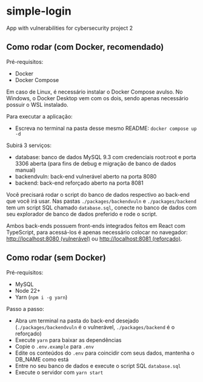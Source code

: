 # simple-login

App with vulnerabilities for cybersecurity project 2

## Como rodar (com Docker, recomendado)

Pré-requisitos:
- Docker
- Docker Compose

Em caso de Linux, é necessário instalar o Docker Compose avulso. No Windows, o Docker Desktop vem com os dois, sendo apenas necessário possuir o WSL instalado.

Para executar a aplicação:
- Escreva no terminal na pasta desse mesmo README: `docker compose up -d`

Subirá 3 serviços:
- database: banco de dados MySQL 9.3 com credenciais root:root e porta 3306 aberta (para fins de debug e migração de banco de dados manual)
- backendvuln: back-end vulnerável aberto na porta 8080
- backend: back-end reforçado aberto na porta 8081

Você precisará rodar o script do banco de dados respectivo ao back-end que você irá usar. Nas pastas `./packages/backendvuln` e `./packages/backend` tem um script SQL chamado `database.sql`, conecte no banco de dados com seu explorador de banco de dados preferido e rode o script.

Ambos back-ends possuem front-ends integrados feitos em React com TypeScript, para acessá-los é apenas necessário colocar no navegador: [http://localhost:8080 (vulnerável)](http://localhost:8080) ou [http://localhost:8081 (reforçado)](http://localhost:8081).

## Como rodar (sem Docker)

Pré-requisitos:
- MySQL
- Node 22+
- Yarn (`npm i -g yarn`)

Passo a passo:
- Abra um terminal na pasta do back-end desejado (`./packages/backendvuln` é o vulnerável, `./packages/backend` é o reforçado)
- Execute `yarn` para baixar as dependências
- Copie o `.env.example` para `.env`
- Edite os conteúdos do `.env` para coincidir com seus dados, mantenha o DB_NAME como está
- Entre no seu banco de dados e execute o script SQL `database.sql`
- Execute o servidor com `yarn start`

